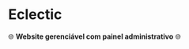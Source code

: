 # Eclectic

:globe_with_meridians: **Website gerenciável com painel administrativo** :globe_with_meridians:
